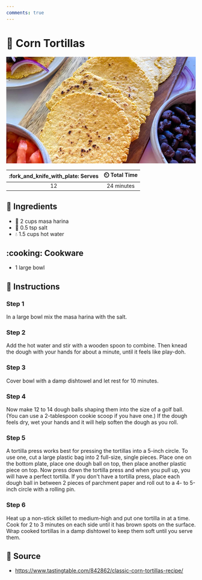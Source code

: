 ```yaml
---
comments: true
---
```

# :corn: Corn Tortillas

![Corn Tortillas](../assets/images/corn-tortillas.png)

| :fork_and_knife_with_plate: Serves | :timer_clock: Total Time |
|:----------------------------------:|:-----------------------: |
| 12 | 24 minutes |

## :salt: Ingredients

- :corn: 2 cups masa harina
- :salt: 0.5 tsp salt
- :droplet: 1.5 cups hot water

## :cooking: Cookware

- 1 large bowl

## :pencil: Instructions

### Step 1

In a large bowl mix the masa harina with the salt.

### Step 2

Add the hot water and stir with a wooden spoon to combine. Then knead the dough with your hands for about a minute,
until it feels like play-doh.

### Step 3

Cover bowl with a damp dishtowel and let rest for 10 minutes.

### Step 4

Now make 12 to 14 dough balls shaping them into the size of a golf ball. (You can use a 2-tablespoon cookie scoop if you
have one.) If the dough feels dry, wet your hands and it will help soften the dough as you roll.

### Step 5

A tortilla press works best for pressing the tortillas into a 5-inch circle. To use one, cut a large plastic bag into 2
full-size, single pieces. Place one on the bottom plate, place one dough ball on top, then place another plastic piece
on top. Now press down the tortilla press and when you pull up, you will have a perfect tortilla. If you don't have a
tortilla press, place each dough ball in between 2 pieces of parchment paper and roll out to a 4- to 5-inch circle with
a rolling pin.

### Step 6

Heat up a non-stick skillet to medium-high and put one tortilla in at a time. Cook for 2 to 3 minutes on each side until
it has brown spots on the surface. Wrap cooked tortillas in a damp dishtowel to keep them soft until you serve them.

## :link: Source

- <https://www.tastingtable.com/842862/classic-corn-tortillas-recipe/>
